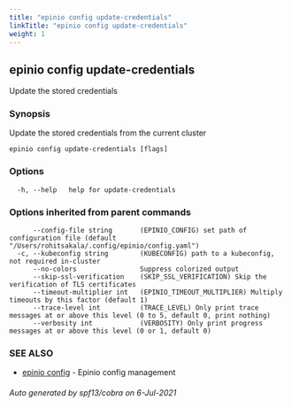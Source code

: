 ```yaml
---
title: "epinio config update-credentials"
linkTitle: "epinio config update-credentials"
weight: 1
---
```

## epinio config update-credentials

Update the stored credentials

### Synopsis

Update the stored credentials from the current cluster

```
epinio config update-credentials [flags]
```

### Options

```
  -h, --help   help for update-credentials
```

### Options inherited from parent commands

```
      --config-file string       (EPINIO_CONFIG) set path of configuration file (default "/Users/rohitsakala/.config/epinio/config.yaml")
  -c, --kubeconfig string        (KUBECONFIG) path to a kubeconfig, not required in-cluster
      --no-colors                Suppress colorized output
      --skip-ssl-verification    (SKIP_SSL_VERIFICATION) Skip the verification of TLS certificates
      --timeout-multiplier int   (EPINIO_TIMEOUT_MULTIPLIER) Multiply timeouts by this factor (default 1)
      --trace-level int          (TRACE_LEVEL) Only print trace messages at or above this level (0 to 5, default 0, print nothing)
      --verbosity int            (VERBOSITY) Only print progress messages at or above this level (0 or 1, default 0)
```

### SEE ALSO

* [epinio config](../epinio_config)	 - Epinio config management

###### Auto generated by spf13/cobra on 6-Jul-2021
